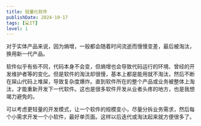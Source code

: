 ```yaml
---
title: 轻量化软件
publishDate: 2024-10-17
tags: [💻IT]
level: 1
---
```


对于实体产品来说，因为熵增，一般都会随着时间流逝而慢慢变差，最后被淘汰，换用新一代产品。

软件似乎有些不同，代码本身不会变，但熵增也会导致代码运行的环境、曾经的开发维护者等的变化。但是软件的淘汰却很慢，基本上都是能用就不淘汰，然后不断在屎山代码上堆屎，导致复杂度爆炸。直到软件所在的整个产品或业务被整体上淘汰，才能重新开发下一代软件。这也是很多软件开发从业者头疼的地方，也是我想竭力避免的。

可以考虑更轻量的开发模式，让一个软件的规模变小，尽量分拆业务需求，然后每个小需求开发一个小软件，最好单页面。这样以后迭代或淘汰起来就方便很多了。

